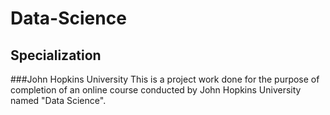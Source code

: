 # Data-Science
## Specialization
###John Hopkins University
This is a project work done for the purpose of completion of an online course conducted by John Hopkins University named "Data Science".
